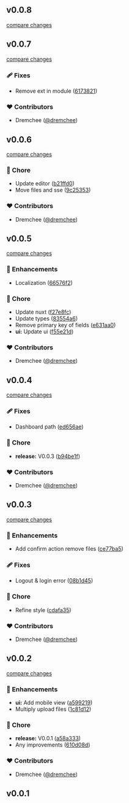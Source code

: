 
## v0.0.8

[compare changes](https://github.com/dremchee/nuxt-contently/compare/v0.0.7...v0.0.8)

## v0.0.7

[compare changes](https://github.com/dremchee/nuxt-contently/compare/v0.0.6...v0.0.7)

### 🩹 Fixes

- Remove ext in module ([6173821](https://github.com/dremchee/nuxt-contently/commit/6173821))

### ❤️ Contributors

- Dremchee ([@dremchee](http://github.com/dremchee))

## v0.0.6

[compare changes](https://github.com/dremchee/nuxt-contently/compare/v0.0.5...v0.0.6)

### 🏡 Chore

- Update editor ([b21ffd0](https://github.com/dremchee/nuxt-contently/commit/b21ffd0))
- Move files and sse ([9c25353](https://github.com/dremchee/nuxt-contently/commit/9c25353))

### ❤️ Contributors

- Dremchee ([@dremchee](http://github.com/dremchee))

## v0.0.5

[compare changes](https://github.com/dremchee/nuxt-contently/compare/v0.0.4...v0.0.5)

### 🚀 Enhancements

- Localization ([66576f2](https://github.com/dremchee/nuxt-contently/commit/66576f2))

### 🏡 Chore

- Update nuxt ([f27e8fc](https://github.com/dremchee/nuxt-contently/commit/f27e8fc))
- Update types ([83554a6](https://github.com/dremchee/nuxt-contently/commit/83554a6))
- Remove primary key of fields ([e631aa0](https://github.com/dremchee/nuxt-contently/commit/e631aa0))
- **ui:** Update ui ([f55e21d](https://github.com/dremchee/nuxt-contently/commit/f55e21d))

### ❤️ Contributors

- Dremchee ([@dremchee](http://github.com/dremchee))

## v0.0.4

[compare changes](https://github.com/dremchee/nuxt-contently/compare/v0.0.3...v0.0.4)

### 🩹 Fixes

- Dashboard path ([ed656ae](https://github.com/dremchee/nuxt-contently/commit/ed656ae))

### 🏡 Chore

- **release:** V0.0.3 ([b94be1f](https://github.com/dremchee/nuxt-contently/commit/b94be1f))

### ❤️ Contributors

- Dremchee ([@dremchee](http://github.com/dremchee))

## v0.0.3

[compare changes](https://github.com/dremchee/nuxt-contently/compare/v0.0.2...v0.0.3)

### 🚀 Enhancements

- Add confirm action remove files ([ce77ba5](https://github.com/dremchee/nuxt-contently/commit/ce77ba5))

### 🩹 Fixes

- Logout & login error ([08b1d45](https://github.com/dremchee/nuxt-contently/commit/08b1d45))

### 🏡 Chore

- Refine style ([cdafa35](https://github.com/dremchee/nuxt-contently/commit/cdafa35))

### ❤️ Contributors

- Dremchee ([@dremchee](http://github.com/dremchee))

## v0.0.2

[compare changes](https://github.com/dremchee/nuxt-contently/compare/v0.0.1...v0.0.2)

### 🚀 Enhancements

- **ui:** Add mobile view ([a599219](https://github.com/dremchee/nuxt-contently/commit/a599219))
- Multiply upload files ([1c81d12](https://github.com/dremchee/nuxt-contently/commit/1c81d12))

### 🏡 Chore

- **release:** V0.0.1 ([a58a333](https://github.com/dremchee/nuxt-contently/commit/a58a333))
- Any improvements ([610d08d](https://github.com/dremchee/nuxt-contently/commit/610d08d))

### ❤️ Contributors

- Dremchee ([@dremchee](http://github.com/dremchee))

## v0.0.1

